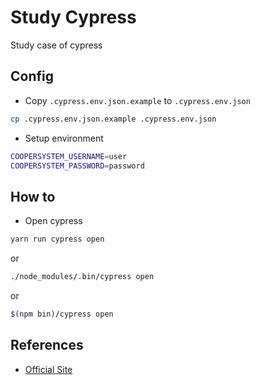 # Study Cypress

Study case of cypress

## Config

- Copy `.cypress.env.json.example` to `.cypress.env.json`

```sh
cp .cypress.env.json.example .cypress.env.json
```

- Setup environment

```sh
COOPERSYSTEM_USERNAME=user
COOPERSYSTEM_PASSWORD=password
```

## How to

- Open cypress

```sh
yarn run cypress open
```

or

```sh
./node_modules/.bin/cypress open
```

or

```sh
$(npm bin)/cypress open
```

## References

- [Official Site](https://www.cypress.io)
